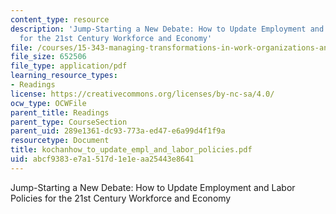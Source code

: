 ```yaml
---
content_type: resource
description: 'Jump-Starting a New Debate: How to Update Employment and Labor Policies
  for the 21st Century Workforce and Economy'
file: /courses/15-343-managing-transformations-in-work-organizations-and-society-spring-2002/abcf9383e7a1517d1e1eaa25443e8641_kochanhow_to_update_empl_and_labor_policies.pdf
file_size: 652506
file_type: application/pdf
learning_resource_types:
- Readings
license: https://creativecommons.org/licenses/by-nc-sa/4.0/
ocw_type: OCWFile
parent_title: Readings
parent_type: CourseSection
parent_uid: 289e1361-dc93-773a-ed47-e6a99d4f1f9a
resourcetype: Document
title: kochanhow_to_update_empl_and_labor_policies.pdf
uid: abcf9383-e7a1-517d-1e1e-aa25443e8641
---
```

Jump-Starting a New Debate: How to Update Employment and Labor Policies for the 21st Century Workforce and Economy